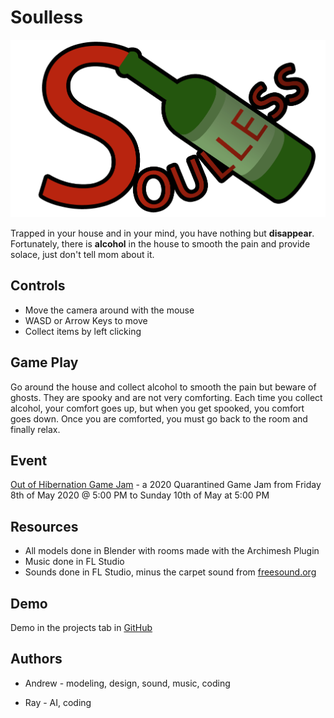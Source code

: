 # Soulless

<img src="Assets\Sprites\logo.png" alt="logo" style="zoom:50%;" />

Trapped in your house and in your mind, you have nothing but **disappear**. Fortunately, there is **alcohol** in the house to smooth the pain and provide solace, just don't tell mom about it. 



## Controls

- Move the camera around with the mouse
- WASD or Arrow Keys to move 
- Collect items by left clicking



## Game Play

Go around the house and collect alcohol to smooth the pain but beware of ghosts. They are spooky and are not very comforting. Each time you collect alcohol, your comfort goes up, but when you get spooked, you comfort goes down. Once you are comforted, you must go back to the room and finally relax. 



## Event

[Out of Hibernation Game Jam](https://itch.io/jam/oohgamejam) - a 2020 Quarantined Game Jam from Friday 8th of May 2020 @ 5:00 PM to Sunday 10th of May at 5:00 PM



## Resources

- All models done in Blender with rooms made with the Archimesh Plugin
- Music done in FL Studio
- Sounds done in FL Studio, minus the carpet sound from [freesound.org](https://freesound.org/people/mlsulli/sounds/234855/)



## Demo

Demo in the projects tab in [GitHub]()



## Authors

- Andrew - modeling, design, sound, music, coding

- Ray - AI, coding